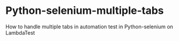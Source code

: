# Python-selenium-multiple-tabs
How to handle multiple tabs in automation test in Python-selenium on LambdaTest
